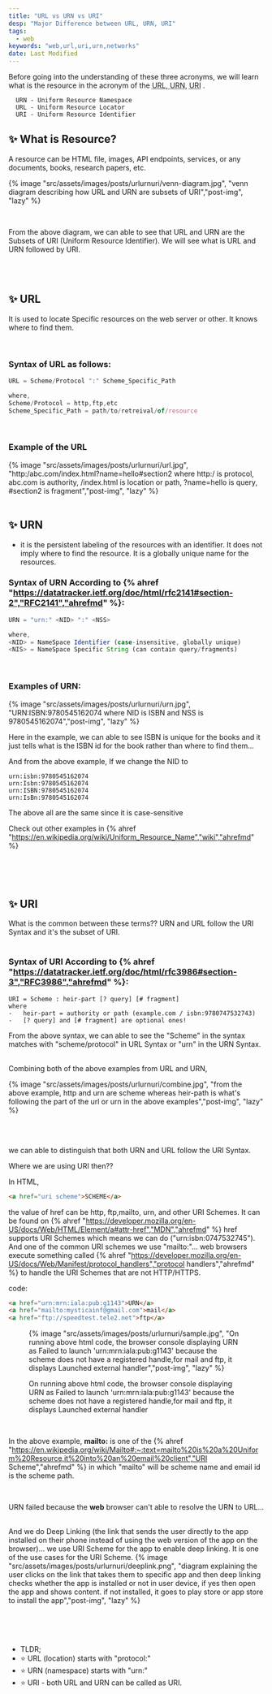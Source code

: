 ```yaml
---
title: "URL vs URN vs URI"
desp: "Major Difference between URL, URN, URI"
tags:
  - web
keywords: "web,url,uri,urn,networks"
date: Last Modified
---
```


Before going into the understanding of these three acronyms, we will learn what is the resource in the acronym of the <abbr title="Uniform Resource Locator">URL</abbr>,<abbr title="Uniform Resource Namespace">  URN</abbr>, <abbr title="Uniform Resource Identifier">URI</abbr> .

```text
  URN - Uniform Resource Namespace
  URL - Uniform Resource Locator
  URI - Uniform Resource Identifier
```

## ✨ What is Resource?
A resource can be HTML file, images, API endpoints, services, or any documents, books, research papers, etc.



{% image "src/assets/images/posts/urlurnuri/venn-diagram.jpg", "venn diagram describing how URL and URN are subsets of URI","post-img", "lazy" %}

<br>

From the above diagram, we can able to see that URL and URN are the Subsets of URI (Uniform Resource Identifier). We will see what is URL and URN followed by URI.

<br>
<br>

## ✨ URL
It is used to locate Specific resources on the web server or other. It knows where to find them.

<br>


### Syntax of URL as follows:

```js
URL = Scheme/Protocol ":" Scheme_Specific_Path

where,
Scheme/Protocol = http,ftp,etc
Scheme_Specific_Path = path/to/retreival/of/resource
```

<br>


### Example of the URL


{% image "src/assets/images/posts/urlurnuri/url.jpg", "http:/abc.com/index.html?name=hello#section2 where http:/ is protocol, abc.com is authority, /index.html is location or path, ?name=hello is query, #section2 is fragment","post-img", "lazy" %}
<br>
<br>

## ✨ URN
- it is the persistent labeling of the resources with an identifier. It does not imply where to find the resource. It is a globally unique name for the resources.



### Syntax of URN According to {% ahref "https://datatracker.ietf.org/doc/html/rfc2141#section-2","RFC2141","ahrefmd" %}:

```js
URN = "urn:" <NID> ":" <NSS>

where,
<NID> = NameSpace Identifier (case-insensitive, globally unique)
<NIS> = NameSpace Specific String (can contain query/fragments)
```

<br>


### Examples of URN:

{% image "src/assets/images/posts/urlurnuri/urn.jpg", "URN:ISBN:9780545162074 where NID is ISBN and NSS is 9780545162074","post-img", "lazy" %}
<br>

Here in the example, we can able to see ISBN is unique for the books and it just tells what is the ISBN id for the book rather than where to find them...

And from the above example, If we change the NID to

```text
urn:isbn:9780545162074
urn:Isbn:9780545162074
urn:ISBN:9780545162074
urn:IsBn:9780545162074
```

The above all are the same since it is case-sensitive


Check out other examples in  {% ahref "https://en.wikipedia.org/wiki/Uniform_Resource_Name","wiki","ahrefmd" %}

<br>
<br>
<br>

## ✨ URI

What is the common between these terms??
URN and URL follow the URI Syntax and it's the subset of URI.
<br>
<br>


### Syntax of URI According to {% ahref "https://datatracker.ietf.org/doc/html/rfc3986#section-3","RFC3986","ahrefmd" %}:

```text
URI = Scheme : heir-part [? query] [# fragment]
where
-   heir-part = authority or path (example.com / isbn:9780747532743)
-   [? query] and [# fragment] are optional ones!
```

From the above syntax,  we can able to see the "Scheme" in the syntax matches with "scheme/protocol" in URL Syntax or "urn" in the URN Syntax.


<br>
Combining both of the above examples from URL and URN,

{% image "src/assets/images/posts/urlurnuri/combine.jpg", "from the above example, http and urn are scheme whereas heir-path is what's following the part of the url or urn in the above examples","post-img", "lazy" %}

<br>
<br>

we can able to distinguish that both URN and URL follow the URI Syntax.

Where we are using URI then??


In HTML,

```html
<a href="uri scheme">SCHEME</a>
```

the value of href can be http, ftp,mailto, urn, and other URI Schemes. It can be found on {% ahref "https://developer.mozilla.org/en-US/docs/Web/HTML/Element/a#attr-href","MDN","ahrefmd" %} href supports URI Schemes which means we can do ("urn:isbn:0747532745"). And one of the common URI schemes we use "mailto:"...  web browsers execute something called
{% ahref "https://developer.mozilla.org/en-US/docs/Web/Manifest/protocol_handlers","protocol handlers","ahrefmd" %} to handle the URI Schemes that are not HTTP/HTTPS.

code:

```html
<a href="urn:mrn:iala:pub:g1143">URN</a>
<a href="mailto:mysticainf@gmail.com">mail</a>
<a href="ftp://speedtest.tele2.net">ftp</a>
```

<figure>
<figcaption>
{% image "src/assets/images/posts/urlurnuri/sample.jpg", "On running above html code, the browser console displaying URN as Failed to launch 'urn:mrn:iala:pub:g1143' because the scheme does not have a registered handle,for mail and ftp, it displays Launched external handler","post-img", "lazy" %}

On running above html code, the browser console displaying URN as Failed to launch 'urn:mrn:iala:pub:g1143' because the scheme does not have a registered handle,for mail and ftp, it displays Launched external handler
</figcaption>
</figure>

<br>



In the above example, **mailto:** is one of the {% ahref "https://en.wikipedia.org/wiki/Mailto#:~:text=mailto%20is%20a%20Uniform%20Resource,it%20into%20an%20email%20client","URI Scheme","ahrefmd" %} in which "mailto" will be scheme name and email id is the scheme path.

<br>

URN failed because the **web** browser can't able to resolve the URN to URL...

<br>
And we do Deep Linking (the link that sends the user directly to the app installed on their phone instead of using the web version of the app on the browser)... we use URI Scheme for the app to enable deep linking. It is one of the use cases for the URI Scheme.
{% image "src/assets/images/posts/urlurnuri/deeplink.png", "diagram explaining the user clicks on the link that takes them to specific app and then deep linking checks whether the app is installed or not in user device, if yes then open the app and shows content. if not installed, it goes to play store or app store to install the app","post-img", "lazy" %}


<br>


<br><br><br>

- TLDR;
- ⭐ URL (location) starts with "protocol:"
- ⭐ URN (namespace) starts with "urn:"
- ⭐ URI - both URL and URN can be called as URI.

<br>
<br>

<br>
<br>
